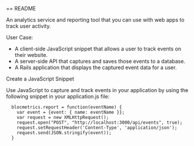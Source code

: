 == README

An analytics service and reporting tool that you can use with web apps to track user activity.

User Case:
  * A client-side JavaScript snippet that allows a user to track events on their website.
  * A server-side API that captures and saves those events to a database.
  * A Rails application that displays the captured event data for a user.

Create a JavaScript Snippet

Use JavaScript to capture and track events in your application by using the
following snippet in your application.js file:

```
  blocmetrics.report = function(eventName) {
    var event = {event: { name: eventName }};
    var request = new XMLHttpRequest();
    request.open("POST", "http://localhost:3000/api/events", true);
    request.setRequestHeader('Content-Type', 'application/json');
    request.send(JSON.stringify(event));
  }
```
